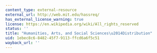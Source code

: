 ```yaml
---
content_type: external-resource
external_url: http://web.mit.edu/hassreq/
has_external_license_warning: true
license: https://en.wikipedia.org/wiki/All_rights_reserved
status: ''
title: "Humanities, Arts, and Social Sciences\u2014Distribution"
uid: 1ebec8c6-8482-45f7-9113-ffcd6a6f5c51
wayback_url: ''
---
```

